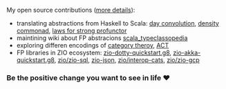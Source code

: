 My open source contributions ([more details](https://github.com/lemastero/lemastero/blob/master/MORE.MD)):
* translating abstractions from Haskell to Scala: [day convolution](https://github.com/scalaz/scalaz/pull/2020), [density commonad](https://github.com/scalaz/scalaz/pull/2029), [laws for strong profunctor](https://github.com/scalaz/scalaz/pull/2028)
* maintining wiki about FP abstracions [scala_typeclassopedia](https://github.com/lemastero/scala_typeclassopedia)
* exploring differen encodings of [category theroy](https://github.com/lemastero/Triglav), [ACT](https://github.com/lemastero/svarog)
* FP libraries in ZIO ecosystem: [zio-dotty-quickstart.g8](https://github.com/ScalaConsultants/zio-dotty-quickstart.g8), [zio-akka-quickstart.g8](https://github.com/ScalaConsultants/zio-akka-quickstart.g8), [zio/zio-sql](https://github.com/zio/zio-sql/pulls?q=author%3Alemastero), [zio-json](https://github.com/zio/zio-json/pulls?q=author%3Alemastero), [zio/interop-cats](https://github.com/zio/interop-cats/pulls?q=author%3Alemastero), [zio/zio-gcp](https://github.com/zio/zio-gcp/pulls?q=author%3Alemastero)


### Be the positive change you want to see in life :heart:
